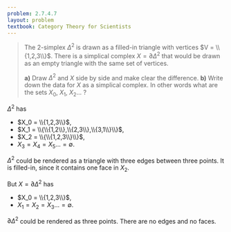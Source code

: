 ```yaml
---
problem: 2.7.4.7 
layout: problem
textbook: Category Theory for Scientists
---
```


> The 2-simplex $\Delta^2$ is drawn as a filled-in triangle with vertices $V =
> \\{1,2,3\\}$. There is a simplical complex $X = \partial\Delta^2$ that would
> be drawn as an empty triangle with the same set of vertices.
> 
> **a)** Draw $\Delta^2$ and $X$ side by side and make clear the difference.
> **b)** Write down the data for $X$ as a simplical complex. In other words what
> are the sets $X_0$, $X_1$, $X_2$... ?

$\Delta^2$ has 
 - $X_0 = \\{1,2,3\\}$, 
 - $X_1 = \\{\\{1,2\\},\\{2,3\\},\\{3,1\\}\\}$, 
 - $X_2 = \\{\\{1,2,3\\}\\}$, 
 - $X_3 = X_4 = X_5 ... = \emptyset$.

$\Delta^2$ could be rendered as a triangle with three edges between three
points. It is filled-in, since it contains one face in $X_2$.

But $X  = \partial\Delta^2$ has
 - $X_0 = \\{1,2,3\\}$,
 - $X_1 = X_2 = X_3 ... = \emptyset$.

$\partial\Delta^2$ could be rendered as three points. There are no edges and no
faces.
